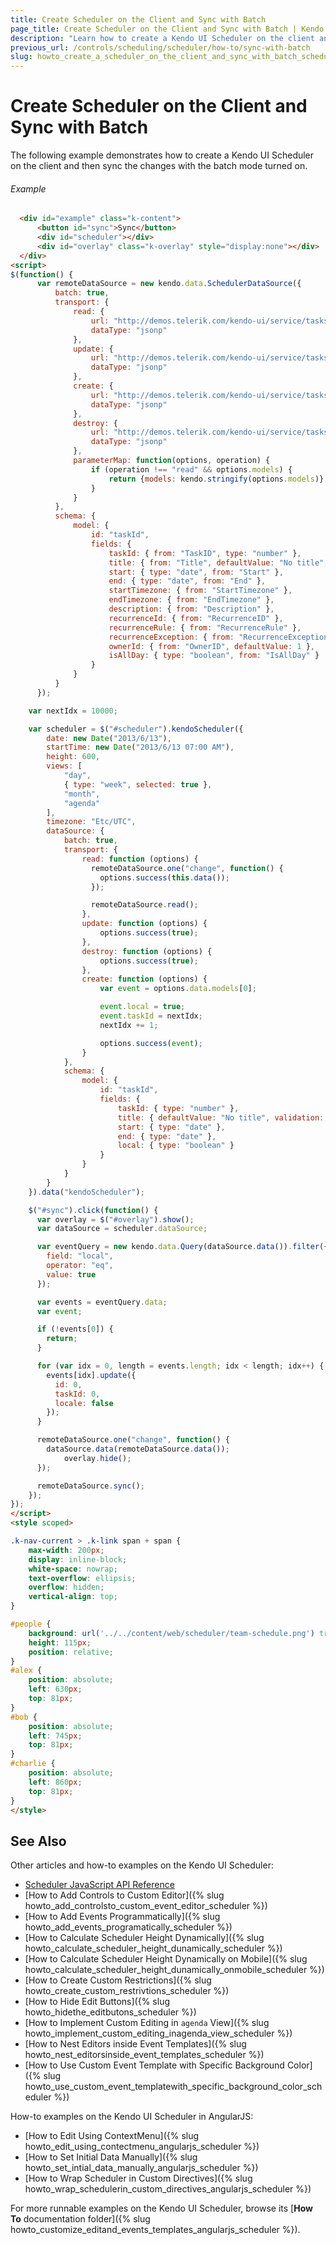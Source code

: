 ```yaml
---
title: Create Scheduler on the Client and Sync with Batch
page_title: Create Scheduler on the Client and Sync with Batch | Kendo UI Scheduler
description: "Learn how to create a Kendo UI Scheduler on the client and then sync the changes with the batch mode turned on."
previous_url: /controls/scheduling/scheduler/how-to/sync-with-batch
slug: howto_create_a_scheduler_on_the_client_and_sync_with_batch_scheduler
---
```


# Create Scheduler on the Client and Sync with Batch

The following example demonstrates how to create a Kendo UI Scheduler on the client and then sync the changes with the batch mode turned on.

###### Example

```html
  <div id="example" class="k-content">
      <button id="sync">Sync</button>
      <div id="scheduler"></div>
      <div id="overlay" class="k-overlay" style="display:none"></div>
  </div>
<script>
$(function() {
      var remoteDataSource = new kendo.data.SchedulerDataSource({
          batch: true,
          transport: {
              read: {
                  url: "http://demos.telerik.com/kendo-ui/service/tasks",
                  dataType: "jsonp"
              },
              update: {
                  url: "http://demos.telerik.com/kendo-ui/service/tasks/update",
                  dataType: "jsonp"
              },
              create: {
                  url: "http://demos.telerik.com/kendo-ui/service/tasks/create",
                  dataType: "jsonp"
              },
              destroy: {
                  url: "http://demos.telerik.com/kendo-ui/service/tasks/destroy",
                  dataType: "jsonp"
              },
              parameterMap: function(options, operation) {
                  if (operation !== "read" && options.models) {
                      return {models: kendo.stringify(options.models)};
                  }
              }
          },
          schema: {
              model: {
                  id: "taskId",
                  fields: {
                      taskId: { from: "TaskID", type: "number" },
                      title: { from: "Title", defaultValue: "No title", validation: { required: true } },
                      start: { type: "date", from: "Start" },
                      end: { type: "date", from: "End" },
                      startTimezone: { from: "StartTimezone" },
                      endTimezone: { from: "EndTimezone" },
                      description: { from: "Description" },
                      recurrenceId: { from: "RecurrenceID" },
                      recurrenceRule: { from: "RecurrenceRule" },
                      recurrenceException: { from: "RecurrenceException" },
                      ownerId: { from: "OwnerID", defaultValue: 1 },
                      isAllDay: { type: "boolean", from: "IsAllDay" }
                  }
              }
          }
      });

  	var nextIdx = 10000;

    var scheduler = $("#scheduler").kendoScheduler({
        date: new Date("2013/6/13"),
        startTime: new Date("2013/6/13 07:00 AM"),
        height: 600,
        views: [
            "day",
            { type: "week", selected: true },
            "month",
            "agenda"
        ],
        timezone: "Etc/UTC",
        dataSource: {
            batch: true,
            transport: {
                read: function (options) {
                  remoteDataSource.one("change", function() {
                    options.success(this.data());
                  });

                  remoteDataSource.read();
                },
                update: function (options) {
                    options.success(true);
                },
                destroy: function (options) {
                    options.success(true);
                },
                create: function (options) {
                  	var event = options.data.models[0];

                  	event.local = true;
                    event.taskId = nextIdx;
                  	nextIdx += 1;

                    options.success(event);
                }
            },
            schema: {
                model: {
                    id: "taskId",
                    fields: {
                        taskId: { type: "number" },
                        title: { defaultValue: "No title", validation: { required: true } },
                        start: { type: "date" },
                        end: { type: "date" },
                      	local: { type: "boolean" }
                    }
                }
            }
        }
    }).data("kendoScheduler");

  	$("#sync").click(function() {
      var overlay = $("#overlay").show();
      var dataSource = scheduler.dataSource;

      var eventQuery = new kendo.data.Query(dataSource.data()).filter({
        field: "local",
        operator: "eq",
        value: true
      });

      var events = eventQuery.data;
      var event;

      if (!events[0]) {
        return;
      }

      for (var idx = 0, length = events.length; idx < length; idx++) {
        events[idx].update({
          id: 0,
          taskId: 0,
          locale: false
        });
      }

      remoteDataSource.one("change", function() {
        dataSource.data(remoteDataSource.data());
     		overlay.hide();   
      });

      remoteDataSource.sync();
    });
});
</script>
<style scoped>

.k-nav-current > .k-link span + span {
    max-width: 200px;
    display: inline-block;
    white-space: nowrap;
    text-overflow: ellipsis;
    overflow: hidden;
    vertical-align: top;
}

#people {
    background: url('../../content/web/scheduler/team-schedule.png') transparent no-repeat;
    height: 115px;
    position: relative;
}
#alex {
    position: absolute;
    left: 630px;
    top: 81px;
}
#bob {
    position: absolute;
    left: 745px;
    top: 81px;
}
#charlie {
    position: absolute;
    left: 860px;
    top: 81px;
}
</style>

```

## See Also

Other articles and how-to examples on the Kendo UI Scheduler:

* [Scheduler JavaScript API Reference](/api/javascript/ui/scheduler)
* [How to Add Controls to Custom Editor]({% slug howto_add_controlsto_custom_event_editor_scheduler %})
* [How to Add Events Programmatically]({% slug howto_add_events_programatically_scheduler %})
* [How to Calculate Scheduler Height Dynamically]({% slug howto_calculate_scheduler_height_dunamically_scheduler %})
* [How to Calculate Scheduler Height Dynamically on Mobile]({% slug howto_calculate_scheduler_height_dunamically_onmobile_scheduler %})
* [How to Create Custom Restrictions]({% slug howto_create_custom_restrivtions_scheduler %})
* [How to Hide Edit Buttons]({% slug howto_hidethe_editbutons_scheduler %})
* [How to Implement Custom Editing in `agenda` View]({% slug howto_implement_custom_editing_inagenda_view_scheduler %})
* [How to Nest Editors inside Event Templates]({% slug howto_nest_editorsinside_event_templates_scheduler %})
* [How to Use Custom Event Template with Specific Background Color]({% slug howto_use_custom_event_templatewith_specific_background_color_scheduler %})

How-to examples on the Kendo UI Scheduler in AngularJS:

* [How to Edit Using ContextMenu]({% slug howto_edit_using_contectmenu_angularjs_scheduler %})
* [How to Set Initial Data Manually]({% slug howto_set_intial_data_manually_angularjs_scheduler %})
* [How to Wrap Scheduler in Custom Directives]({% slug howto_wrap_schedulerin_custom_directives_angularjs_scheduler %})

For more runnable examples on the Kendo UI Scheduler, browse its [**How To** documentation folder]({% slug howto_customize_editand_events_templates_angularjs_scheduler %}).

